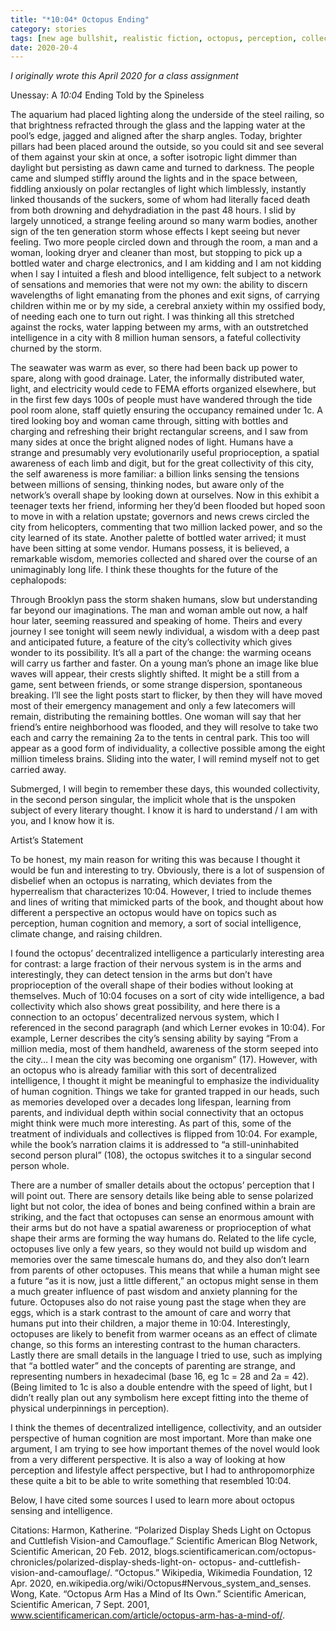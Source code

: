 ```yaml
---
title: "*10:04* Octopus Ending"
category: stories
tags: [new age bullshit, realistic fiction, octopus, perception, collectivity]
date: 2020-20-4
---
```


*I originally wrote this April 2020 for a class assignment*

Unessay: A *10:04* Ending Told by the Spineless

The aquarium had placed lighting along the underside of the steel railing, so that brightness refracted through the glass and the lapping water at the pool’s edge, jagged and aligned after the sharp angles. Today, brighter pillars had been placed around the outside, so you could sit and see several of them against your skin at once, a softer isotropic light dimmer than daylight but persisting as dawn came and turned to darkness. The people came and slumped stiffly around the lights and in the space between, fiddling anxiously on polar rectangles of light which limblessly, instantly linked thousands of the suckers, some of whom had literally faced death from both drowning and dehydradiation in the past 48 hours. I slid by largely unnoticed, a strange feeling around so many warm bodies, another sign of the ten generation storm whose effects I kept seeing but never feeling.  Two more people circled down and through the room, a man and a woman, looking dryer and cleaner than most, but stopping to pick up a bottled water and charge electronics, and I am kidding and I am not kidding when I say I intuited a flesh and blood intelligence, felt subject to a network of sensations and memories that were not my own: the ability to discern wavelengths of light emanating from the phones and exit signs, of carrying children within me or by my side, a cerebral anxiety within my ossified body, of needing each one to turn out right. I was thinking all this stretched against the rocks, water lapping between my arms, with an outstretched intelligence in a city with 8 million human sensors, a fateful collectivity churned by the storm. 

The seawater was warm as ever, so there had been back up power to spare, along with good drainage. Later, the informally distributed water, light, and electricity would cede to FEMA efforts organized elsewhere, but in the first few days 100s of people must have wandered through the tide pool room alone, staff quietly ensuring the occupancy remained under 1c. A tired looking boy and woman came through, sitting with bottles and charging and refreshing their bright rectangular screens, and I saw from many sides at once the bright aligned nodes of light. Humans have a strange and presumably very evolutionarily useful proprioception, a spatial  awareness of each limb and digit, but for the great collectivity of this city, the self awareness is more familiar: a billion links sensing the tensions between millions of sensing, thinking nodes, but aware only of the network’s overall shape by looking down at ourselves. Now in this exhibit a teenager texts her friend, informing her they’d been flooded but hoped soon to move in with a relation upstate; governors and news crews circled the city from helicopters, commenting that two million lacked power, and so the city learned of its state. Another palette of bottled water arrived; it must have been sitting at some vendor. Humans possess, it is believed, a remarkable wisdom, memories collected and shared over the course of an unimaginably long life. I think these thoughts for the future of the cephalopods: 

Through Brooklyn pass the storm shaken humans, slow but understanding far beyond our imaginations. The man and woman amble out now, a half hour later, seeming reassured and speaking of home. Theirs and every journey I see tonight will seem newly individual, a wisdom with a deep past and anticipated future, a feature of the city’s collectivity which gives wonder to its possibility. It’s all a part of the change: the warming oceans will carry us farther and faster. On a young man’s phone an image like blue waves will appear, their crests slightly shifted. It might be a still from a game, sent between friends, or some strange dispersion, spontaneous breaking. I’ll see the light posts start to flicker, by then they will have moved most of their emergency management and only a few latecomers will remain, distributing the remaining bottles. One woman will say that her friend’s entire neighborhood was flooded, and they will resolve to take two each and carry the remaining 2a to the tents in central park. This too will appear as a good form of individuality, a collective possible among the eight million timeless brains. Sliding into the water, I will remind myself not to get carried away. 

Submerged, I will begin to remember these days, this wounded collectivity, in the second person singular, the implicit whole that is the unspoken subject of every literary thought. I know it is hard to understand / I am with you, and I know how it is. 



Artist’s Statement

To be honest, my main reason for writing this was because I thought it would be fun and interesting to try. Obviously, there is a lot of suspension of disbelief when an octopus is narrating, which deviates from the hyperrealism that characterizes 10:04.  However, I tried to include themes and lines of writing that mimicked parts of the book, and thought about how different a perspective an octopus would have on topics such as perception, human cognition and memory, a sort of social intelligence, climate change, and raising children.

I found the octopus’ decentralized intelligence a particularly interesting area for contrast: a large fraction of their nervous system is in the arms and interestingly, they can detect tension in the arms but don’t have proprioception of the overall shape of their bodies without looking at themselves. Much of 10:04 focuses on a sort of city wide intelligence, a bad collectivity which also shows great possibility, and here there is a connection to an octopus’ decentralized nervous system, which I referenced in the second paragraph (and which Lerner evokes in 10:04). For example, Lerner describes the city’s sensing ability by saying “From a million media, most of them handheld, awareness of the storm seeped into the city… I mean the city was becoming one organism” (17). However, with an octopus who is already familiar with this sort of decentralized intelligence, I thought it might be meaningful to emphasize the individuality of human cognition. Things we take for granted trapped in our heads, such as memories developed over a decades long lifespan, learning from parents, and individual depth within social connectivity that an octopus might think were much more interesting. As part of this, some of the treatment of individuals and collectives is flipped from 10:04. For example, while the book’s narration claims it is addressed to “a still-uninhabited second person plural” (108), the octopus switches it to a singular second person whole. 

There are a number of smaller details about the octopus’ perception that I will point out. There are sensory details like being able to sense polarized light but not color, the idea of bones and being confined within a brain are striking, and the fact that octopuses can sense an enormous amount with their arms but do not have a spatial awareness or proprioception of what shape their arms are forming the way humans do. Related to the life cycle, octopuses live only a few years, so they would not build up wisdom and memories over the same timescale humans do, and they also don’t learn from parents of other octopuses. This means that while a human might see a future “as it is now, just a little different,” an octopus might sense in them a much greater influence of past wisdom and anxiety planning for the future. Octopuses also do not raise young past the stage when they are eggs, which is a stark contrast to the amount of care and worry that humans put into their children, a major theme in 10:04. Interestingly, octopuses are likely to benefit from warmer oceans as an effect of climate change, so this forms an interesting contrast to the human characters. Lastly there are small details in the language I tried to use, such as implying that “a bottled water” and the concepts of parenting are strange, and representing numbers in hexadecimal (base 16, eg 1c = 28 and 2a = 42). (Being limited to 1c is also a double entendre with the speed of light, but I didn’t really plan out any symbolism here except fitting into the theme of physical underpinnings in perception). 

I think the themes of decentralized intelligence, collectivity, and an outsider perspective of human cognition are most important. More than make one argument, I am trying to see how important themes of the novel would look from a very different perspective. It is also a way of looking at how perception and lifestyle affect perspective, but I had to anthropomorphize these quite a bit to be able to write something that resembled 10:04. 

Below, I have cited some sources I used to learn more about octopus sensing and intelligence. 

Citations: 
Harmon, Katherine. “Polarized Display Sheds Light on Octopus and Cuttlefish Vision-and 
    Camouflage.” Scientific American Blog Network, Scientific American, 20 Feb. 2012, 
    blogs.scientificamerican.com/octopus-chronicles/polarized-display-sheds-light-on- 
    octopus- and-cuttlefish-vision-and-camouflage/.
“Octopus.” Wikipedia, Wikimedia Foundation, 12 Apr. 2020, 
    en.wikipedia.org/wiki/Octopus#Nervous_system_and_senses.
Wong, Kate. “Octopus Arm Has a Mind of Its Own.” Scientific American, Scientific American, 7 
    Sept. 2001, www.scientificamerican.com/article/octopus-arm-has-a-mind-of/.
